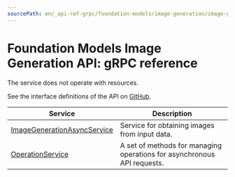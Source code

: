 ```yaml
---
sourcePath: en/_api-ref-grpc/foundation-models/image-generation/image-generation/api-ref/grpc/index.md
---
```

# Foundation Models Image Generation API: gRPC reference
The service does not operate with resources.

See the interface definitions of the API on [GitHub](https://github.com/yandex-cloud/cloudapi).

Service | Description
--- | ---
[ImageGenerationAsyncService](./image_generation_service.md) | Service for obtaining images from input data.
[OperationService](./operation_service.md) | A set of methods for managing operations for asynchronous API requests.
